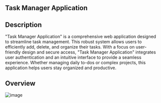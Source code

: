 ## Task Manager Application

## Description
"Task Manager Application" is a comprehensive web application designed to streamline task management. This robust system allows users to efficiently add, delete, and organize their tasks. With a focus on user-friendly design and secure access, "Task Manager Application" integrates user authentication and an intuitive interface to provide a seamless experience. Whether managing daily to-dos or complex projects, this application helps users stay organized and productive.






## Overview
![image](https://github.com/SACHINkgu/TodosList/assets/90194058/16946d90-2fc6-4e53-88cb-679ccfc4eae8)
